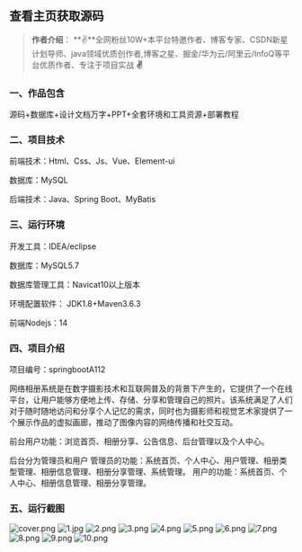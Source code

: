 
 
## 查看主页获取源码

> **作者介绍**： **✌**全网粉丝10W+本平台特邀作者、博客专家、CSDN新星计划导师、java领域优质创作者,博客之星、掘金/华为云/阿里云/InfoQ等平台优质作者、专注于项目实战 **✌**

  

### 一、作品包含

源码+数据库+设计文档万字+PPT+全套环境和工具资源+部署教程

### 二、项目技术

前端技术：Html、Css、Js、Vue、Element-ui

数据库：MySQL

后端技术：Java、Spring Boot、MyBatis

  

### 三、运行环境

开发工具：IDEA/eclipse

数据库：MySQL5.7

数据库管理工具：Navicat10以上版本

环境配置软件： JDK1.8+Maven3.6.3

前端Nodejs：14


### 四、项目介绍
项目编号：springbootA112

网络相册系统是在数字摄影技术和互联网普及的背景下产生的，它提供了一个在线平台，让用户能够方便地上传、存储、分享和管理自己的照片。该系统满足了人们对于随时随地访问和分享个人记忆的需求，同时也为摄影师和视觉艺术家提供了一个展示作品的虚拟画廊，推动了图像内容的网络传播和社交互动。

前台用户功能：浏览首页、相册分享、公告信息、后台管理以及个人中心。

后台分为管理员和用户
管理员的功能：系统首页、个人中心、用户管理、相册类型管理、相册信息管理、相册分享管理、系统管理。
用户的功能：系统首页、个人中心、相册信息管理、相册分享管理。

### 五、运行截图

![cover.png](./cover.png)
![1.jpg](./1.jpg)
![2.png](./2.png)
![3.png](./3.png)
![4.png](./4.png)
![5.png](./5.png)
![6.png](./6.png)
![7.png](./7.png)
![8.png](./8.png)
![9.png](./9.png)
![10.png](./10.png)




  
